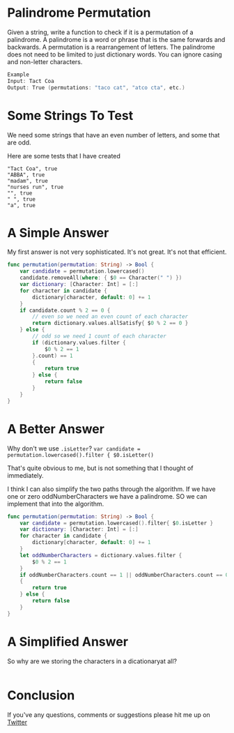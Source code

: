 # Palindrome Permutation

Given a string, write a function to check if it is a permutation of a palindrome. A palindrome is a word or phrase that is the same forwards and backwards. A permutation is a rearrangement of letters. The palindrome does not need to be limited to just dictionary words. You can ignore casing and non-letter characters.

```swift
Example
Input: Tact Coa
Output: True (permutations: "taco cat", "atco cta", etc.)
```

# Some Strings To Test
We need some strings that have an even number of letters, and some that are odd.

Here are some tests that I have created

```
"Tact Coa", true
"ABBA", true
"madam", true
"nurses run", true
"", true
" ", true
"a", true
```


# A Simple Answer
My first answer is not very sophisticated. It's not great. It's not that efficient.

```swift
func permutation(permutation: String) -> Bool {
    var candidate = permutation.lowercased()
    candidate.removeAll(where: { $0 == Character(" ") })
    var dictionary: [Character: Int] = [:]
    for character in candidate {
        dictionary[character, default: 0] += 1
    }
    if candidate.count % 2 == 0 {
        // even so we need an even count of each character
        return dictionary.values.allSatisfy{ $0 % 2 == 0 }
    } else {
        // odd so we need 1 count of each character
        if (dictionary.values.filter {
            $0 % 2 == 1
        }.count) == 1
        {
            return true
        } else {
            return false
        }
    }
}
```

# A Better Answer
Why don't we use `.isLetter`? 
```var candidate = permutation.lowercased().filter { $0.isLetter()```

That's quite obvious to me, but is not something that I thought of immediately.

I think I can also simplify the two paths through the algorithm. If we have one or zero oddNumberCharacters we have a palindrome. SO we can implement that into the algorithm. 

```swift
func permutation(permutation: String) -> Bool {
    var candidate = permutation.lowercased().filter{ $0.isLetter }
    var dictionary: [Character: Int] = [:]
    for character in candidate {
        dictionary[character, default: 0] += 1
    }
    let oddNumberCharacters = dictionary.values.filter {
        $0 % 2 == 1
    }
    if oddNumberCharacters.count == 1 || oddNumberCharacters.count == 0
    {
        return true
    } else {
        return false
    }
}
```

# A Simplified Answer

So why are we storing the characters in a dicationaryat all?
```swift

```

# Conclusion

If you've any questions, comments or suggestions please hit me up on [Twitter](https://twitter.com/stevenpcurtis) 
